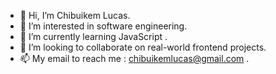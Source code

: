- 👋 Hi, I’m Chibuikem Lucas.
- 👀 I’m interested in software engineering.
- 🌱 I’m currently learning JavaScript .
- 💞️ I’m looking to collaborate on real-world frontend projects.
- 📫 My email to reach me : chibuikemlucas@gmail.com  .

<!---
ChibuikemLucas/ChibuikemLucas is a ✨ special ✨ repository because its `README.md` (this file) appears on your GitHub profile.
You can click the Preview link to take a look at your changes.
--->
